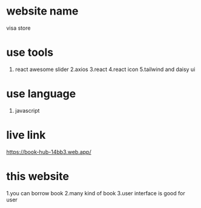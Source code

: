 # website name 

visa store

# use tools

1. react awesome slider
2.axios
3.react 
4.react icon
5.tailwind and daisy ui

# use language  

1. javascript

# live link



https://book-hub-14bb3.web.app/

# this website 

1.you can borrow book
2.many kind of book
3.user interface is good for user